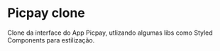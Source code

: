# Picpay clone
Clone da interface do App Picpay, utlizando algumas libs como Styled Components para estilização.
